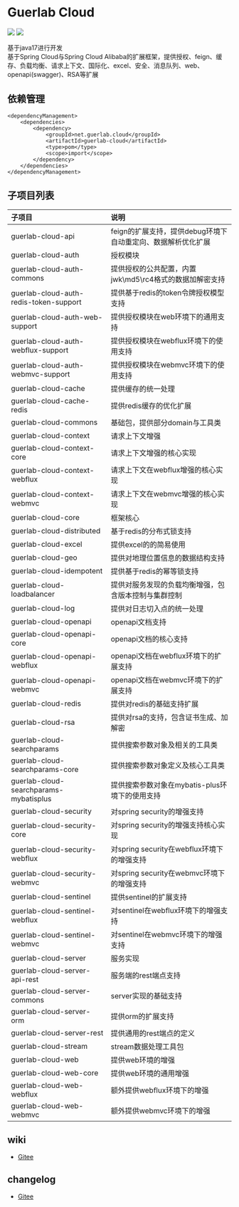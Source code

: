# Guerlab Cloud

![](https://img.shields.io/maven-central/v/net.guerlab.cloud/guerlab-cloud.svg)
![](https://img.shields.io/badge/LICENSE-LGPL--3.0-brightgreen.svg)

基于java17进行开发<br>
基于Spring Cloud与Spring Cloud Alibaba的扩展框架，提供授权、feign、缓存、负载均衡、请求上下文、国际化、excel、安全、消息队列、web、openapi(swagger)、RSA等扩展<br>

## 依赖管理

```
<dependencyManagement>
    <dependencies>
        <dependency>
            <groupId>net.guerlab.cloud</groupId>
            <artifactId>guerlab-cloud</artifactId>
            <type>pom</type>
            <scope>import</scope>
        </dependency>
    </dependencies>
</dependencyManagement>
```

## 子项目列表

| 子项目                                    | 说明                                  |
|:---------------------------------------|:------------------------------------|
| guerlab-cloud-api                      | feign的扩展支持，提供debug环境下自动重定向、数据解析优化扩展 |
| guerlab-cloud-auth                     | 授权模块                                |
| guerlab-cloud-auth-commons             | 提供授权的公共配置，内置jwk\md5\rc4格式的数据加解密支持   |
| guerlab-cloud-auth-redis-token-support | 提供基于redis的token令牌授权模型支持             |
| guerlab-cloud-auth-web-support         | 提供授权模块在web环境下的通用支持                  |
| guerlab-cloud-auth-webflux-support     | 提供授权模块在webflux环境下的使用支持              |
| guerlab-cloud-auth-webmvc-support      | 提供授权模块在webmvc环境下的使用支持               |
| guerlab-cloud-cache                    | 提供缓存的统一处理                           |
| guerlab-cloud-cache-redis              | 提供redis缓存的优化扩展                      |
| guerlab-cloud-commons                  | 基础包，提供部分domain与工具类                  |
| guerlab-cloud-context                  | 请求上下文增强                             |
| guerlab-cloud-context-core             | 请求上下文增强的核心实现                        |
| guerlab-cloud-context-webflux          | 请求上下文在webflux增强的核心实现                |
| guerlab-cloud-context-webmvc           | 请求上下文在webmvc增强的核心实现                 |
| guerlab-cloud-core                     | 框架核心                                |
| guerlab-cloud-distributed              | 基于redis的分布式锁支持                      |
| guerlab-cloud-excel                    | 提供excel的的简易使用                       |
| guerlab-cloud-geo                      | 提供对地理位置信息的数据结构支持                    |
| guerlab-cloud-idempotent               | 提供基于redis的幂等锁支持                     |
| guerlab-cloud-loadbalancer             | 提供对服务发现的负载均衡增强，包含版本控制与集群控制          |
| guerlab-cloud-log                      | 提供对日志切入点的统一处理                       |
| guerlab-cloud-openapi                  | openapi文档支持                         |
| guerlab-cloud-openapi-core             | openapi文档的核心支持                      |
| guerlab-cloud-openapi-webflux          | openapi文档在webflux环境下的扩展支持           |
| guerlab-cloud-openapi-webmvc           | openapi文档在webmvc环境下的扩展支持            |
| guerlab-cloud-redis                    | 提供对redis的基础支持扩展                     |
| guerlab-cloud-rsa                      | 提供对rsa的支持，包含证书生成、加解密                |
| guerlab-cloud-searchparams             | 提供搜索参数对象及相关的工具类                     |
| guerlab-cloud-searchparams-core        | 提供搜索参数对象定义及核心工具类                    |
| guerlab-cloud-searchparams-mybatisplus | 提供搜索参数对象在mybatis-plus环境下的使用支持       |
| guerlab-cloud-security                 | 对spring security的增强支持               |
| guerlab-cloud-security-core            | 对spring security的增强支持核心实现           |
| guerlab-cloud-security-webflux         | 对spring security在webflux环境下的增强支持    |
| guerlab-cloud-security-webmvc          | 对spring security在webmvc环境下的增强支持     |
| guerlab-cloud-sentinel                 | 提供sentinel的扩展支持                     |
| guerlab-cloud-sentinel-webflux         | 对sentinel在webflux环境下的增强支持           |
| guerlab-cloud-sentinel-webmvc          | 对sentinel在webmvc环境下的增强支持            |
| guerlab-cloud-server                   | 服务实现                                |
| guerlab-cloud-server-api-rest          | 服务端的rest端点支持                        |
| guerlab-cloud-server-commons           | server实现的基础支持                       |
| guerlab-cloud-server-orm               | 提供orm的扩展支持                          |
| guerlab-cloud-server-rest              | 提供通用的rest端点的定义                      |
| guerlab-cloud-stream                   | stream数据处理工具包                       |
| guerlab-cloud-web                      | 提供web环境的增强                          |
| guerlab-cloud-web-core                 | 提供web环境的通用增强                        |
| guerlab-cloud-web-webflux              | 额外提供webflux环境下的增强                   |
| guerlab-cloud-web-webmvc               | 额外提供webmvc环境下的增强                    |

## wiki

- [Gitee](https://gitee.com/guerlab_net/guerlab-cloud/wikis/pages)

## changelog

- [Gitee](https://gitee.com/guerlab_net/guerlab-cloud/wikis/pages)
